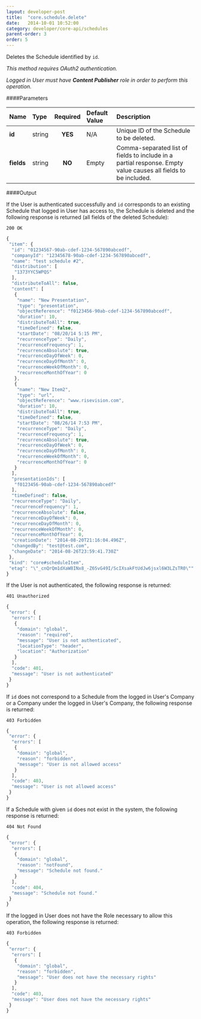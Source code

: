 ```yaml
---
layout: developer-post
title:  "core.schedule.delete"
date:   2014-10-01 10:52:00
category: developer/core-api/schedules
parent-order: 3
order: 5
---
```


Deletes the Schedule identified by `id`.

*This method requires OAuth2 authentication.*

*Logged in User must have __Content Publisher__ role in order to perform this operation.*

####Parameters

| Name    | Type   | Required | Default Value | Description |
|:--------|:-------|:--------:|:--------------|:------------|
| **id**  | string |  **YES**  | N/A | Unique ID of the Schedule to be deleted. |
| **fields**  | string |  **NO**  | Empty | Comma-separated list of fields to include in a partial response. Empty value causes all fields to be included. |

####Output

If the User is authenticated successfully and `id` corresponds to an existing Schedule that logged in User has access to, the Schedule is deleted and the following response is returned (all fields of the deleted Schedule):

```200 OK```

```javascript
{
 "item": {
  "id": "01234567-90ab-cdef-1234-567890abcedf",
  "companyId": "12345678-90ab-cdef-1234-567890abcedf",
  "name": "test schedule #2",
  "distribution": [
   "1373YYC5WPQS"
  ],
  "distributeToAll": false,
  "content": [
   {
    "name": "New Presentation",
    "type": "presentation",
    "objectReference": "f0123456-90ab-cdef-1234-567890abcedf",
    "duration": 10,
    "distributeToAll": true,
    "timeDefined": false,
    "startDate": "08/20/14 5:15 PM",
    "recurrenceType": "Daily",
    "recurrenceFrequency": 1,
    "recurrenceAbsolute": true,
    "recurrenceDayOfWeek": 0,
    "recurrenceDayOfMonth": 0,
    "recurrenceWeekOfMonth": 0,
    "recurrenceMonthOfYear": 0
   },
   {
    "name": "New Item2",
    "type": "url",
    "objectReference": "www.risevision.com",
    "duration": 10,
    "distributeToAll": true,
    "timeDefined": false,
    "startDate": "08/26/14 7:53 PM",
    "recurrenceType": "Daily",
    "recurrenceFrequency": 1,
    "recurrenceAbsolute": true,
    "recurrenceDayOfWeek": 0,
    "recurrenceDayOfMonth": 0,
    "recurrenceWeekOfMonth": 0,
    "recurrenceMonthOfYear": 0
   }
  ],
  "presentationIds": [
   "f0123456-90ab-cdef-1234-567890abcedf"
  ],
  "timeDefined": false,
  "recurrenceType": "Daily",
  "recurrenceFrequency": 1,
  "recurrenceAbsolute": false,
  "recurrenceDayOfWeek": 0,
  "recurrenceDayOfMonth": 0,
  "recurrenceWeekOfMonth": 0,
  "recurrenceMonthOfYear": 0,
  "creationDate": "2014-08-20T21:16:04.496Z",
  "changedBy": "test@test.com",
  "changeDate": "2014-08-26T23:59:41.730Z"
 },
 "kind": "core#scheduleItem",
 "etag": "\"_cnQrQm1dXaW8INx8_-Z6SvG49I/ScIXsakFtUdJw6jsxl6W3LZsTR0\""
}
```

If the User is not authenticated, the following response is returned:

```401 Unauthorized```

```javascript
{
 "error": {
  "errors": [
   {
    "domain": "global",
    "reason": "required",
    "message": "User is not authenticated",
    "locationType": "header",
    "location": "Authorization"
   }
  ],
  "code": 401,
  "message": "User is not authenticated"
 }
}
```

If `id` does not correspond to a Schedule from the logged in User's Company or a Company under the logged in User's Company, the following response is returned:

```403 Forbidden```

```javascript
{
 "error": {
  "errors": [
   {
    "domain": "global",
    "reason": "forbidden",
    "message": "User is not allowed access"
   }
  ],
  "code": 403,
  "message": "User is not allowed access"
 }
}
```

If a Schedule with given `id` does not exist in the system, the following response is returned:

```404 Not Found```

```javascript
{
 "error": {
  "errors": [
   {
    "domain": "global",
    "reason": "notFound",
    "message": "Schedule not found."
   }
  ],
  "code": 404,
  "message": "Schedule not found."
 }
}
```

If the logged in User does not have the Role necessary to allow this operation, the following response is returned:

```403 Forbidden```

```javascript
{
 "error": {
  "errors": [
   {
    "domain": "global",
    "reason": "forbidden",
    "message": "User does not have the necessary rights"
   }
  ],
  "code": 403,
  "message": "User does not have the necessary rights"
 }
}
```